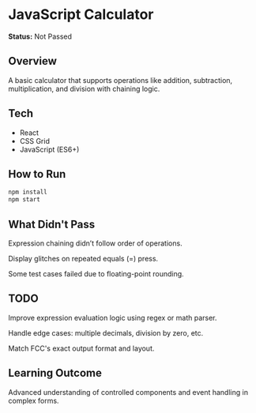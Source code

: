 # JavaScript Calculator

**Status:** Not Passed

## Overview
A basic calculator that supports operations like addition, subtraction, multiplication, and division with chaining logic.

## Tech
- React
- CSS Grid
- JavaScript (ES6+)

## How to Run
```bash
npm install
npm start
```
## What Didn't Pass
Expression chaining didn’t follow order of operations.

Display glitches on repeated equals (=) press.

Some test cases failed due to floating-point rounding.

## TODO
Improve expression evaluation logic using regex or math parser.

Handle edge cases: multiple decimals, division by zero, etc.

Match FCC's exact output format and layout.

## Learning Outcome
Advanced understanding of controlled components and event handling in complex forms.

